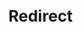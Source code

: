 ﻿---
layout: src/layouts/Redirect.astro
title: Redirect
redirect: https://yamldoc.liuyan.wang/docs/tenants/tenant-roles-and-security
pubDate:  2023-01-01
navSearch: false
navSitemap: false
navMenu: false
---

